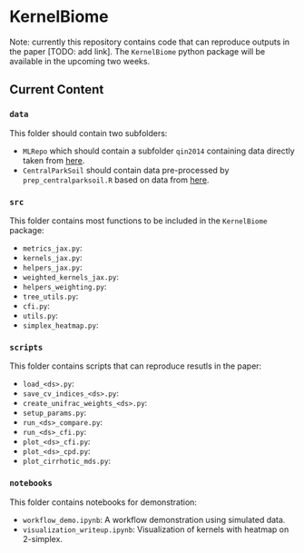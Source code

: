 # KernelBiome

Note: currently this repository contains code that can reproduce outputs in the paper [TODO: add link]. The `KernelBiome` python package will be available in the upcoming two weeks.

## Current Content

### `data`

This folder should contain two subfolders: 

- `MLRepo` which should contain a subfolder `qin2014` containing data directly taken from [here](https://github.com/knights-lab/MLRepo/tree/master/datasets/qin2014).
- `CentralParkSoil` should contain data pre-processed by `prep_centralparksoil.R` based on data from [here](https://github.com/jacobbien/trac-reproducible/tree/main/CentralParkSoil/original).

### `src`

This folder contains most functions to be included in the `KernelBiome` package:

- `metrics_jax.py`: 
- `kernels_jax.py`: 
- `helpers_jax.py`: 
- `weighted_kernels_jax.py`:
- `helpers_weighting.py`: 
- `tree_utils.py`:
- `cfi.py`:
- `utils.py`:
- `simplex_heatmap.py`:

### `scripts`

This folder contains scripts that can reproduce resutls in the paper:

- `load_<ds>.py`: 
- `save_cv_indices_<ds>.py`:
- `create_unifrac_weights_<ds>.py`:
- `setup_params.py`:
- `run_<ds>_compare.py`:
- `run_<ds>_cfi.py`:
- `plot_<ds>_cfi.py`:
- `plot_<ds>_cpd.py`:
- `plot_cirrhotic_mds.py`:

### `notebooks`

This folder contains notebooks for demonstration:

- `workflow_demo.ipynb`: A workflow demonstration using simulated data.
- `visualization_writeup.ipynb`: Visualization of kernels with heatmap on 2-simplex.


